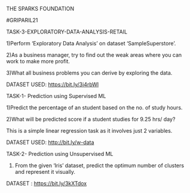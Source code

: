 THE SPARKS FOUNDATION

#GRIPARIL21

TASK-3-EXPLORATORY-DATA-ANALYSIS-RETAIL

1)Perform ‘Exploratory Data Analysis’ on dataset ‘SampleSuperstore’.

2)As a business manager, try to find out the weak areas where you can
  work to make more profit.
  
3)What all business problems you can derive by exploring the data.

DATASET USED: https://bit.ly/3i4rbWl

TASK-1- Prediction using Supervised ML

1)Predict the percentage of an student based on the no. of study hours.

2)What will be predicted score if a student studies for 9.25 hrs/ day?

This is a simple linear regression task as it involves just 2 variables.

DATASET USED: http://bit.ly/w-data

TASK-2- Prediction using Unsupervised ML

1) From the given ‘Iris’ dataset, predict the optimum number of clusters
and represent it visually.

DATASET : https://bit.ly/3kXTdox


